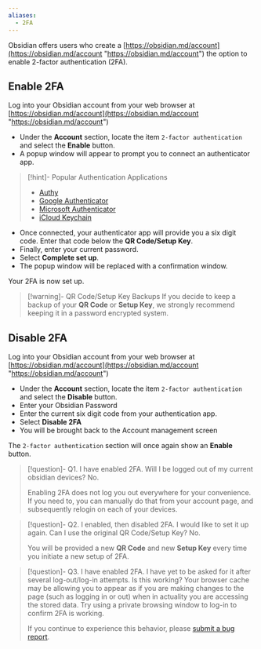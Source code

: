 ```yaml
---
aliases:
  - 2FA
---
```


Obsidian offers users who create a [https://obsidian.md/account](https://obsidian.md/account "https://obsidian.md/account") the option to enable 2-factor authentication (2FA).


## Enable 2FA

Log into your Obsidian account from your web browser at [https://obsidian.md/account](https://obsidian.md/account "https://obsidian.md/account")

- Under the **Account** section, locate the item `2-factor authentication` and select the **Enable** button. 
- A popup window will appear to prompt you to connect an authenticator app.

> [!hint]- Popular Authentication Applications
> - [Authy](https://authy.com "https://authy.com")
> - [Google Authenticator](https://play.google.com/store/apps/details?id=com.google.android.apps.authenticator2 "https://play.google.com/store/apps/details?id=com.google.android.apps.authenticator2")
> - [Microsoft Authenticator](https://www.microsoft.com/en-us/security/mobile-authenticator-app "https://www.microsoft.com/en-us/security/mobile-authenticator-app")
> - [iCloud Keychain](https://support.apple.com/en-gb/guide/iphone/ipha6173c19f/ios "https://support.apple.com/en-gb/guide/iphone/ipha6173c19f/ios")

- Once connected, your authenticator app will provide you a six digit code. Enter that code below the **QR Code/Setup Key**. 
- Finally, enter your current password.
- Select **Complete set up**.
- The popup window will be replaced with a confirmation window. 

Your 2FA is now set up.

> [!warning]- QR Code/Setup Key Backups
> If you decide to keep a backup of your **QR Code** or **Setup Key**, we strongly recommend keeping it in a password encrypted system.

## Disable 2FA

Log into your Obsidian account from your web browser at [https://obsidian.md/account](https://obsidian.md/account "https://obsidian.md/account")

- Under the **Account** section, locate the item `2-factor authentication` and select the **Disable** button. 
- Enter your Obsidian Password
- Enter the current six digit code from your authentication app.
- Select **Disable 2FA**
- You will be brought back to the Account management screen

The `2-factor authentication` section will once again show an **Enable** button.

> [!question]- Q1. I have enabled 2FA. Will I be logged out of my current obsidian devices?
> No. 
> 
> Enabling 2FA does not log you out everywhere for your convenience. If you need to, you can manually do that from your account page, and subsequently relogin on each of your devices.

> [!question]- Q2. I enabled, then disabled 2FA. I would like to set it up again. Can I use the original QR Code/Setup Key?
> No. 
> 
> You will be provided a new **QR Code** and new **Setup Key** every time you initiate a new setup of 2FA.

> [!question]- Q3. I have enabled 2FA. I have yet to be asked for it after several log-out/log-in attempts. Is this working?
> Your browser cache may be allowing you to appear as if you are making changes to the page (such as logging in or out) when in actuality you are accessing the stored data. Try using a private browsing window to log-in to confirm 2FA is working.
> 
> If you continue to experience this behavior, please [submit a bug report](https://forum.obsidian.md/c/bug-reports/7).

